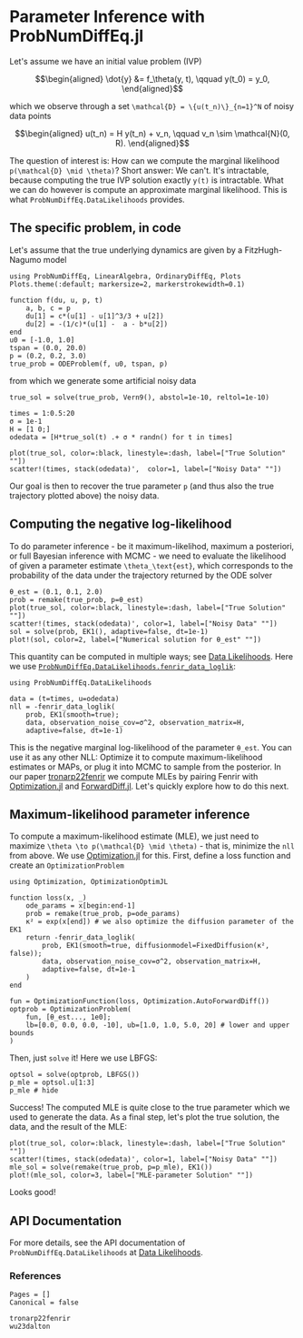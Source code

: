 # Parameter Inference with ProbNumDiffEq.jl



Let's assume we have an initial value problem (IVP)
```math
\begin{aligned}
\dot{y} &= f_\theta(y, t), \qquad y(t_0) = y_0,
\end{aligned}
```
which we observe through a set ``\mathcal{D} = \{u(t_n)\}_{n=1}^N`` of noisy data points
```math
\begin{aligned}
u(t_n) = H y(t_n) + v_n, \qquad v_n \sim \mathcal{N}(0, R).
\end{aligned}
```
The question of interest is: How can we compute the marginal likelihood ``p(\mathcal{D} \mid \theta)``?
Short answer: We can't. It's intractable, because computing the true IVP solution exactly ``y(t)`` is intractable.
What we can do however is compute an approximate marginal likelihood.
This is what `ProbNumDiffEq.DataLikelihoods` provides.

## The specific problem, in code
Let's assume that the true underlying dynamics are given by a FitzHugh-Nagumo model

```@example parameterinference
using ProbNumDiffEq, LinearAlgebra, OrdinaryDiffEq, Plots
Plots.theme(:default; markersize=2, markerstrokewidth=0.1)

function f(du, u, p, t)
    a, b, c = p
    du[1] = c*(u[1] - u[1]^3/3 + u[2])
    du[2] = -(1/c)*(u[1] -  a - b*u[2])
end
u0 = [-1.0, 1.0]
tspan = (0.0, 20.0)
p = (0.2, 0.2, 3.0)
true_prob = ODEProblem(f, u0, tspan, p)
```
from which we generate some artificial noisy data
```@example parameterinference
true_sol = solve(true_prob, Vern9(), abstol=1e-10, reltol=1e-10)

times = 1:0.5:20
σ = 1e-1
H = [1 0;]
odedata = [H*true_sol(t) .+ σ * randn() for t in times]

plot(true_sol, color=:black, linestyle=:dash, label=["True Solution" ""])
scatter!(times, stack(odedata)',  color=1, label=["Noisy Data" ""])
```
Our goal is then to recover the true parameter `p` (and thus also the true trajectory plotted above) the noisy data.

## Computing the negative log-likelihood
To do parameter inference - be it maximum-likelihod, maximum a posteriori, or full Bayesian inference with MCMC - we need to evaluate the likelihood of given a parameter estimate ``\theta_\text{est}``, which corresponds to the probability of the data under the trajectory returned by the ODE solver
```@example parameterinference
θ_est = (0.1, 0.1, 2.0)
prob = remake(true_prob, p=θ_est)
plot(true_sol, color=:black, linestyle=:dash, label=["True Solution" ""])
scatter!(times, stack(odedata)', color=1, label=["Noisy Data" ""])
sol = solve(prob, EK1(), adaptive=false, dt=1e-1)
plot!(sol, color=2, label=["Numerical solution for θ_est" ""])
```
This quantity can be computed in multiple ways; see 
[Data Likelihoods](@ref).
Here we use 
[`ProbNumDiffEq.DataLikelihoods.fenrir_data_loglik`](@ref):
```@example parameterinference
using ProbNumDiffEq.DataLikelihoods

data = (t=times, u=odedata)
nll = -fenrir_data_loglik(
    prob, EK1(smooth=true); 
    data, observation_noise_cov=σ^2, observation_matrix=H, 
    adaptive=false, dt=1e-1)
```
This is the negative marginal log-likelihood of the parameter `θ_est`.
You can use it as any other NLL: Optimize it to compute maximum-likelihood estimates or MAPs, or plug it into MCMC to sample from the posterior.
In our paper [tronarp22fenrir](@cite) we compute MLEs by pairing Fenrir with [Optimization.jl](http://optimization.sciml.ai/stable/) and [ForwardDiff.jl](https://juliadiff.org/ForwardDiff.jl/stable/).
Let's quickly explore how to do this next.


## Maximum-likelihood parameter inference

To compute a maximum-likelihood estimate (MLE), we just need to maximize ``\theta \to p(\mathcal{D} \mid \theta)`` - that is, minimize the `nll` from above.
We use [Optimization.jl](https://docs.sciml.ai/Optimization/stable/) for this.
First, define a loss function and create an `OptimizationProblem`
```@example parameterinference
using Optimization, OptimizationOptimJL

function loss(x, _)
    ode_params = x[begin:end-1]
    prob = remake(true_prob, p=ode_params)
    κ² = exp(x[end]) # we also optimize the diffusion parameter of the EK1
    return -fenrir_data_loglik(
        prob, EK1(smooth=true, diffusionmodel=FixedDiffusion(κ², false));
        data, observation_noise_cov=σ^2, observation_matrix=H,
        adaptive=false, dt=1e-1
    )
end

fun = OptimizationFunction(loss, Optimization.AutoForwardDiff())
optprob = OptimizationProblem(
    fun, [θ_est..., 1e0];
    lb=[0.0, 0.0, 0.0, -10], ub=[1.0, 1.0, 5.0, 20] # lower and upper bounds
)
```

Then, just `solve` it! Here we use LBFGS:
```@example parameterinference
optsol = solve(optprob, LBFGS())
p_mle = optsol.u[1:3]
p_mle # hide
```

Success! The computed MLE is quite close to the true parameter which we used to generate the data.
As a final step, let's plot the true solution, the data, and the result of the MLE:

```@example parameterinference
plot(true_sol, color=:black, linestyle=:dash, label=["True Solution" ""])
scatter!(times, stack(odedata)', color=1, label=["Noisy Data" ""])
mle_sol = solve(remake(true_prob, p=p_mle), EK1())
plot!(mle_sol, color=3, label=["MLE-parameter Solution" ""])
```

Looks good!


## API Documentation

For more details, see the API documentation of `ProbNumDiffEq.DataLikelihoods` at [Data Likelihoods](@ref).


### References

```@bibliography
Pages = []
Canonical = false

tronarp22fenrir
wu23dalton
```
